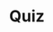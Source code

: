 ---
title: "Quiz"
passing_percentage: 70
layout: "test"
type: "test"
questions:
  - id: "q1"
    text: "What service mesh technology was covered in this introduction course?"
    type: "single-answer"
    marks: 2
    options:
      - id: "a"
        text: "Istio"
      - id: "b"
        text: "Linkerd"
        is_correct: true
      - id: "c"
        text: "Consul Connect"
  - id: "q2"
    text: "Which key features of Linkerd were explored in this course? (Select all that apply)"
    type: "multi-answer"
    marks: 2
    options:
      - id: "a"
        text: "Automatic observability and dashboard"
        is_correct: true
      - id: "b"
        text: "Traffic splitting using SMI"
        is_correct: true
      - id: "c"
        text: "Fault injection and debugging capabilities"
        is_correct: true
  - id: "q3"
    text: "What type of learning approach was emphasized in this course?" 
    type: "short_answer" 
    marks: 2
    correct_answer: "Hands-on" 
---